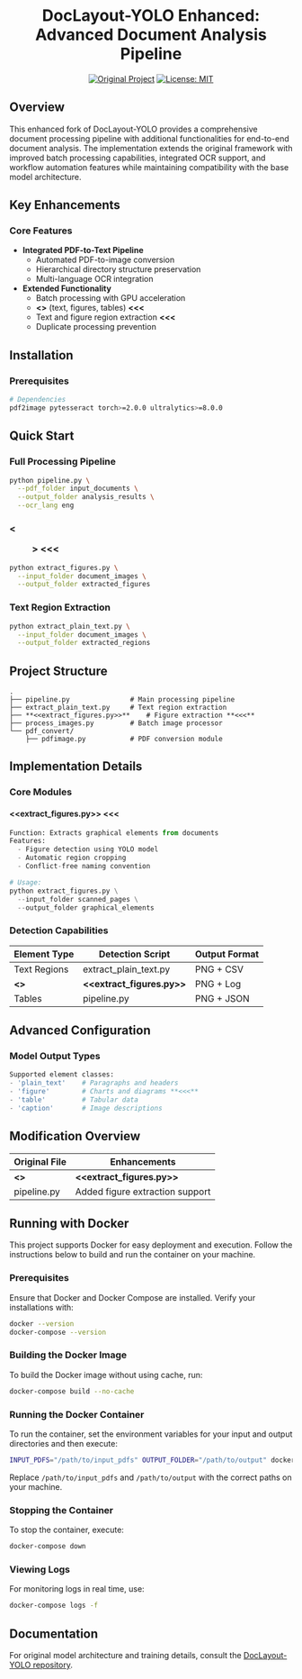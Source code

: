 
<div align="center">
<h1>DocLayout-YOLO Enhanced: Advanced Document Analysis Pipeline</h1>

[![Original Project](https://img.shields.io/badge/Based%20on-DocLayout--YOLO-brightgreen)](https://github.com/opendatalab/DocLayout-YOLO)
[![License: MIT](https://img.shields.io/badge/License-MIT-blue.svg)](LICENSE)

</div>

## Overview
This enhanced fork of DocLayout-YOLO provides a comprehensive document processing pipeline with additional functionalities for end-to-end document analysis. The implementation extends the original framework with improved batch processing capabilities, integrated OCR support, and workflow automation features while maintaining compatibility with the base model architecture.

## Key Enhancements
### Core Features
- **Integrated PDF-to-Text Pipeline**
  - Automated PDF-to-image conversion
  - Hierarchical directory structure preservation
  - Multi-language OCR integration
- **Extended Functionality**
  - Batch processing with GPU acceleration
  - **<<Multi-element extraction>>** (text, figures, tables) **<<<**
  - Text and figure region extraction **<<<**
  - Duplicate processing prevention

## Installation
### Prerequisites

```bash
# Dependencies
pdf2image pytesseract torch>=2.0.0 ultralytics>=8.0.0
```

## Quick Start
### Full Processing Pipeline
```bash
python pipeline.py \
  --pdf_folder input_documents \
  --output_folder analysis_results \
  --ocr_lang eng
```

### **<<Figure Extraction>>** **<<<**
```bash
python extract_figures.py \
  --input_folder document_images \
  --output_folder extracted_figures
```

### Text Region Extraction
```bash
python extract_plain_text.py \
  --input_folder document_images \
  --output_folder extracted_regions
```

## Project Structure
```
.
├── pipeline.py               # Main processing pipeline
├── extract_plain_text.py     # Text region extraction
├── **<<extract_figures.py>>**    # Figure extraction **<<<**
├── process_images.py         # Batch image processor
└── pdf_convert/
    ├── pdfimage.py           # PDF conversion module
```

## Implementation Details
### Core Modules
#### **<<extract_figures.py>>** **<<<**
```python
Function: Extracts graphical elements from documents
Features:
  - Figure detection using YOLO model
  - Automatic region cropping
  - Conflict-free naming convention

# Usage:
python extract_figures.py \
  --input_folder scanned_pages \
  --output_folder graphical_elements
```

### Detection Capabilities
| Element Type    | Detection Script          | Output Format |
|-----------------|---------------------------|---------------|
| Text Regions    | extract_plain_text.py     | PNG + CSV     |
| **<<Figures>>** | **<<extract_figures.py>>**| PNG + Log     | **<<<**
| Tables          | pipeline.py               | PNG + JSON    |

## Advanced Configuration
### Model Output Types
```python
Supported element classes:
- 'plain_text'    # Paragraphs and headers
- 'figure'        # Charts and diagrams **<<<**
- 'table'         # Tabular data
- 'caption'       # Image descriptions
```

## Modification Overview
| Original File       | Enhancements                      |
|---------------------|-----------------------------------|
| **<<New Module>>**  | **<<extract_figures.py>>**        | **<<<**
| pipeline.py         | Added figure extraction support   | **<<<**

## Running with Docker

This project supports Docker for easy deployment and execution. Follow the instructions below to build and run the container on your machine.

### Prerequisites
Ensure that Docker and Docker Compose are installed. Verify your installations with:

```bash
docker --version
docker-compose --version
```

### Building the Docker Image
To build the Docker image without using cache, run:

```bash
docker-compose build --no-cache
```

### Running the Docker Container
To run the container, set the environment variables for your input and output directories and then execute:

```bash
INPUT_PDFS="/path/to/input_pdfs" OUTPUT_FOLDER="/path/to/output" docker-compose up
```

Replace `/path/to/input_pdfs` and `/path/to/output` with the correct paths on your machine.

### Stopping the Container
To stop the container, execute:

```bash
docker-compose down
```

### Viewing Logs
For monitoring logs in real time, use:

```bash
docker-compose logs -f
```

## Documentation
For original model architecture and training details, consult the [DocLayout-YOLO repository](https://github.com/opendatalab/DocLayout-YOLO).
```
